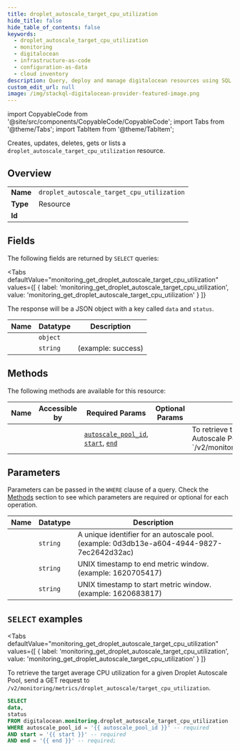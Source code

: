 ```yaml
--- 
title: droplet_autoscale_target_cpu_utilization
hide_title: false
hide_table_of_contents: false
keywords:
  - droplet_autoscale_target_cpu_utilization
  - monitoring
  - digitalocean
  - infrastructure-as-code
  - configuration-as-data
  - cloud inventory
description: Query, deploy and manage digitalocean resources using SQL
custom_edit_url: null
image: /img/stackql-digitalocean-provider-featured-image.png
---
```


import CopyableCode from '@site/src/components/CopyableCode/CopyableCode';
import Tabs from '@theme/Tabs';
import TabItem from '@theme/TabItem';

Creates, updates, deletes, gets or lists a <code>droplet_autoscale_target_cpu_utilization</code> resource.

## Overview
<table><tbody>
<tr><td><b>Name</b></td><td><code>droplet_autoscale_target_cpu_utilization</code></td></tr>
<tr><td><b>Type</b></td><td>Resource</td></tr>
<tr><td><b>Id</b></td><td><CopyableCode code="digitalocean.monitoring.droplet_autoscale_target_cpu_utilization" /></td></tr>
</tbody></table>

## Fields

The following fields are returned by `SELECT` queries:

<Tabs
    defaultValue="monitoring_get_droplet_autoscale_target_cpu_utilization"
    values={[
        { label: 'monitoring_get_droplet_autoscale_target_cpu_utilization', value: 'monitoring_get_droplet_autoscale_target_cpu_utilization' }
    ]}
>
<TabItem value="monitoring_get_droplet_autoscale_target_cpu_utilization">

The response will be a JSON object with a key called `data` and `status`.

<table>
<thead>
    <tr>
    <th>Name</th>
    <th>Datatype</th>
    <th>Description</th>
    </tr>
</thead>
<tbody>
<tr>
    <td><CopyableCode code="data" /></td>
    <td><code>object</code></td>
    <td></td>
</tr>
<tr>
    <td><CopyableCode code="status" /></td>
    <td><code>string</code></td>
    <td> (example: success)</td>
</tr>
</tbody>
</table>
</TabItem>
</Tabs>

## Methods

The following methods are available for this resource:

<table>
<thead>
    <tr>
    <th>Name</th>
    <th>Accessible by</th>
    <th>Required Params</th>
    <th>Optional Params</th>
    <th>Description</th>
    </tr>
</thead>
<tbody>
<tr>
    <td><a href="#monitoring_get_droplet_autoscale_target_cpu_utilization"><CopyableCode code="monitoring_get_droplet_autoscale_target_cpu_utilization" /></a></td>
    <td><CopyableCode code="select" /></td>
    <td><a href="#parameter-autoscale_pool_id"><code>autoscale_pool_id</code></a>, <a href="#parameter-start"><code>start</code></a>, <a href="#parameter-end"><code>end</code></a></td>
    <td></td>
    <td>To retrieve the target average CPU utilization for a given Droplet Autoscale Pool, send a GET request to `/v2/monitoring/metrics/droplet_autoscale/target_cpu_utilization`.</td>
</tr>
</tbody>
</table>

## Parameters

Parameters can be passed in the `WHERE` clause of a query. Check the [Methods](#methods) section to see which parameters are required or optional for each operation.

<table>
<thead>
    <tr>
    <th>Name</th>
    <th>Datatype</th>
    <th>Description</th>
    </tr>
</thead>
<tbody>
<tr id="parameter-autoscale_pool_id">
    <td><CopyableCode code="autoscale_pool_id" /></td>
    <td><code>string</code></td>
    <td>A unique identifier for an autoscale pool. (example: 0d3db13e-a604-4944-9827-7ec2642d32ac)</td>
</tr>
<tr id="parameter-end">
    <td><CopyableCode code="end" /></td>
    <td><code>string</code></td>
    <td>UNIX timestamp to end metric window. (example: 1620705417)</td>
</tr>
<tr id="parameter-start">
    <td><CopyableCode code="start" /></td>
    <td><code>string</code></td>
    <td>UNIX timestamp to start metric window. (example: 1620683817)</td>
</tr>
</tbody>
</table>

## `SELECT` examples

<Tabs
    defaultValue="monitoring_get_droplet_autoscale_target_cpu_utilization"
    values={[
        { label: 'monitoring_get_droplet_autoscale_target_cpu_utilization', value: 'monitoring_get_droplet_autoscale_target_cpu_utilization' }
    ]}
>
<TabItem value="monitoring_get_droplet_autoscale_target_cpu_utilization">

To retrieve the target average CPU utilization for a given Droplet Autoscale Pool, send a GET request to `/v2/monitoring/metrics/droplet_autoscale/target_cpu_utilization`.

```sql
SELECT
data,
status
FROM digitalocean.monitoring.droplet_autoscale_target_cpu_utilization
WHERE autoscale_pool_id = '{{ autoscale_pool_id }}' -- required
AND start = '{{ start }}' -- required
AND end = '{{ end }}' -- required;
```
</TabItem>
</Tabs>
